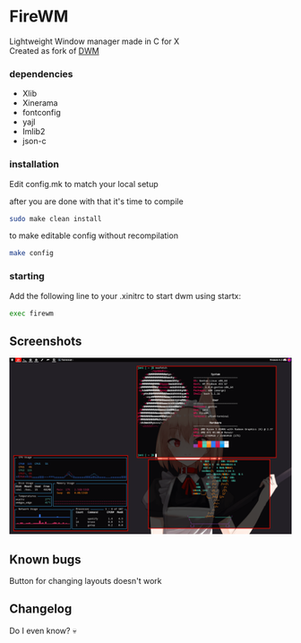 # FireWM
Lightweight Window manager made in C for X <br>
Created as fork of [DWM](https://dwm.suckless.org/)

### dependencies
* Xlib
* Xinerama
* fontconfig
* yajl
* Imlib2
* json-c

### installation
Edit config.mk to match your local setup

after you are done with that
it's time to compile

```sh
sudo make clean install
```
to make editable config without recompilation

```sh
make config
```

### starting

Add the following line to your .xinitrc to start dwm using startx:

```sh
exec firewm
```

## Screenshots
![Screenshot1](./screenshots/example1.png)

## Known bugs
Button for changing layouts doesn't work

## Changelog
Do I even know? 💀

